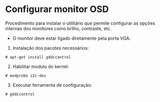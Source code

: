 # Configurar monitor OSD

Procedimento para instalar o utilitário que permite configurar as opções internas dos monitores como brilho, contraste, etc.

* O monitor deve estar ligado diretamente pela porta VGA.

1. Instalação dos pacotes necessários:

```
# apt-get install gddccontrol
```

2. Habilitar modulo do kernel:

```
# modprobe i2c-dev
```

3. Executar ferramenta de configuração:

```
# gddccontrol
```
